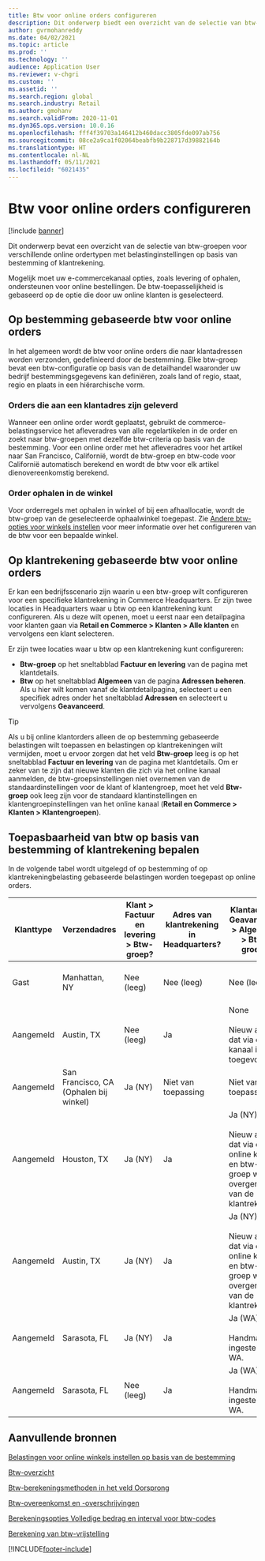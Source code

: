 ```yaml
---
title: Btw voor online orders configureren
description: Dit onderwerp biedt een overzicht van de selectie van btw-groepen voor verschillende typen online orders in Dynamics 365 Commerce.
author: gvrmohanreddy
ms.date: 04/02/2021
ms.topic: article
ms.prod: ''
ms.technology: ''
audience: Application User
ms.reviewer: v-chgri
ms.custom: ''
ms.assetid: ''
ms.search.region: global
ms.search.industry: Retail
ms.author: gmohanv
ms.search.validFrom: 2020-11-01
ms.dyn365.ops.version: 10.0.16
ms.openlocfilehash: fff4f39703a146412b460dacc3805fde097ab756
ms.sourcegitcommit: 08ce2a9ca1f02064beabfb9b228717d39882164b
ms.translationtype: HT
ms.contentlocale: nl-NL
ms.lasthandoff: 05/11/2021
ms.locfileid: "6021435"
---
```

# <a name="configure-sales-tax-for-online-orders"></a>Btw voor online orders configureren

[!include [banner](includes/banner.md)]

Dit onderwerp bevat een overzicht van de selectie van btw-groepen voor verschillende online ordertypen met belastinginstellingen op basis van bestemming of klantrekening. 

Mogelijk moet uw e-commercekanaal opties, zoals levering of ophalen, ondersteunen voor online bestellingen. De btw-toepasselijkheid is gebaseerd op de optie die door uw online klanten is geselecteerd. 

## <a name="destination-based-taxes-for-online-orders"></a>Op bestemming gebaseerde btw voor online orders

In het algemeen wordt de btw voor online orders die naar klantadressen worden verzonden, gedefinieerd door de bestemming. Elke btw-groep bevat een btw-configuratie op basis van de detailhandel waaronder uw bedrijf bestemmingsgegevens kan definiëren, zoals land of regio, staat, regio en plaats in een hiërarchische vorm.

### <a name="orders-delivered-to-customer-address"></a>Orders die aan een klantadres zijn geleverd

Wanneer een online order wordt geplaatst, gebruikt de commerce-belastingservice het afleveradres van alle regelartikelen in de order en zoekt naar btw-groepen met dezelfde btw-criteria op basis van de bestemming. Voor een online order met het afleveradres voor het artikel naar San Francisco, Californië, wordt de btw-groep en btw-code voor Californië automatisch berekend en wordt de btw voor elk artikel dienovereenkomstig berekend.

### <a name="order-pick-up-in-store"></a>Order ophalen in de winkel

Voor orderregels met ophalen in winkel of bij een afhaallocatie, wordt de btw-groep van de geselecteerde ophaalwinkel toegepast. Zie [Andere btw-opties voor winkels instellen](/dynamicsax-2012/appuser-itpro/set-other-tax-options-for-stores) voor meer informatie over het configureren van de btw voor een bepaalde winkel.

## <a name="customer-account-based-taxes-for-online-orders"></a>Op klantrekening gebaseerde btw voor online orders

Er kan een bedrijfsscenario zijn waarin u een btw-groep wilt configureren voor een specifieke klantrekening in Commerce Headquarters. Er zijn twee locaties in Headquarters waar u btw op een klantrekening kunt configureren. Als u deze wilt openen, moet u eerst naar een detailpagina voor klanten gaan via **Retail en Commerce \> Klanten \> Alle klanten** en vervolgens een klant selecteren.

Er zijn twee locaties waar u btw op een klantrekening kunt configureren:

- **Btw-groep** op het sneltabblad **Factuur en levering** van de pagina met klantdetails. 
- **Btw**  op het sneltabblad **Algemeen** van de pagina **Adressen beheren**. Als u hier wilt komen vanaf de klantdetailpagina, selecteert u een specifiek adres onder het sneltabblad **Adressen** en selecteert u vervolgens **Geavanceerd**.

> [!TIP]
> Als u bij online klantorders alleen de op bestemming gebaseerde belastingen wilt toepassen en belastingen op klantrekeningen wilt vermijden, moet u ervoor zorgen dat het veld **Btw-groep** leeg is op het sneltabblad **Factuur en levering** van de pagina met klantdetails. Om er zeker van te zijn dat nieuwe klanten die zich via het online kanaal aanmelden, de btw-groepsinstellingen niet overnemen van de standaardinstellingen voor de klant of klantengroep, moet het veld **Btw-groep** ook leeg zijn voor de standaard klantinstellingen en klantengroepinstellingen van het online kanaal (**Retail en Commerce \> Klanten \> Klantengroepen**).

## <a name="determine-destination-based-tax-or-customer-account-based-tax-applicability"></a>Toepasbaarheid van btw op basis van bestemming of klantrekening bepalen 

In de volgende tabel wordt uitgelegd of op bestemming of op klantrekeningbelasting gebaseerde belastingen worden toegepast op online orders. 

| Klanttype | Verzendadres                   | Klant > Factuur en levering > Btw-groep? | Adres van klantrekening in Headquarters? | Klantadres > Geavanceerd > Algemeen > Btw-groep?                                              | Btw-groep toegepast      |
|---------------|------------------------------------|-----------------------------------------------------|-----------------------------------|--------------------------------------------------------------------------------------------------------|------------------------------|
| Gast         | Manhattan, NY                      | Nee (leeg)                                                | Nee (leeg)                              | Nee (leeg)                                                                                                   | NY (op bestemming gebaseerde btw) |
| Aangemeld     | Austin, TX                          | Nee (leeg)                                             | Ja                               | None<br/><br/>Nieuw adres dat via online kanaal is toegevoegd.                                                            | TX (op bestemming gebaseerde btw) |
| Aangemeld     | San Francisco, CA (Ophalen bij winkel) | Ja (NY)                                            | Niet van toepassing                              | Niet van toepassing                                                                                                    | CA (op bestemming gebaseerde btw) |
| Aangemeld     | Houston, TX                         | Ja (NY)                                            | Ja                               | Ja (NY)<br/><br/>Nieuw adres dat via een online kanaal en btw-groep wordt overgenomen van de klantrekening. | NY (btw op basis van klantrekening)  |
| Aangemeld     | Austin, TX                          | Ja (NY)                                            | Ja                               | Ja (NY)<br/><br/>Nieuw adres dat via een online kanaal en btw-groep wordt overgenomen van de klantrekening. | NY (btw op basis van klantrekening)  |
| Aangemeld     | Sarasota, FL                       | Ja (NY)                                            | Ja                               | Ja (WA)<br/><br/>Handmatig ingesteld op WA.                                                                          | WA (btw op basis van klantrekening)  |
| Aangemeld     | Sarasota, FL                       | Nee (leeg)                                                | Ja                               | Ja (WA)<br/><br/>Handmatig ingesteld op WA.                                                                          | WA (btw op basis van klantrekening)  |

## <a name="additional-resources"></a>Aanvullende bronnen

[Belastingen voor online winkels instellen op basis van de bestemming](/dynamicsax-2012/appuser-itpro/set-up-taxes-for-online-stores-based-on-destination)

[Btw-overzicht](../finance/general-ledger/indirect-taxes-overview.md?toc=%2fdynamics365%2fcommerce%2ftoc.json) 

[Btw-berekeningsmethoden in het veld Oorsprong](../finance/general-ledger/sales-tax-calculation-methods-origin-field.md?toc=%2fdynamics365%2fcommerce%2ftoc.json) 

[Btw-overeenkomst en -overschrijvingen](../supply-chain/procurement/tasks/sales-tax-assignment-overrides.md?toc=%2fdynamics365%2fcommerce%2ftoc.json) 

[Berekeningsopties Volledige bedrag en interval voor btw-codes](../finance/general-ledger/whole-amount-interval-options-sales-tax-codes.md?toc=%2fdynamics365%2fcommerce%2ftoc.json) 

[Berekening van btw-vrijstelling](tax-exempt-price-inclusive.md) 



[!INCLUDE[footer-include](../includes/footer-banner.md)]